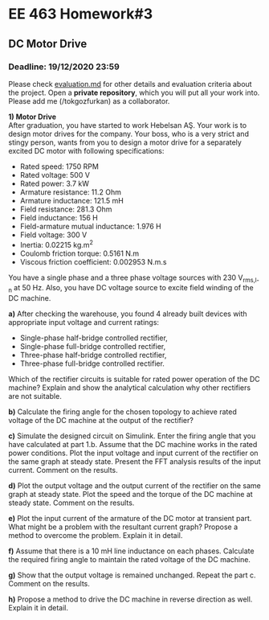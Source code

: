 # EE 463 Homework#3

## DC Motor Drive

### Deadline: 19/12/2020 23:59

Please check [evaluation.md](evaluation.md) for other details and evaluation criteria about the project. Open a **private repository**, which you will put all your work into. Please add me (/tokgozfurkan) as a collaborator.

**1) Motor Drive**<br />
After graduation, you have started to work Hebelsan AŞ. Your work is to design motor drives for the company. Your boss, who is a very strict and stingy person, wants from you to design a motor drive for a separately excited DC motor with following specifications:

- Rated speed: 1750 RPM
- Rated voltage: 500 V
- Rated power: 3.7 kW
- Armature resistance: 11.2 Ohm
- Armature inductance: 121.5 mH
- Field resistance: 281.3 Ohm
- Field inductance: 156 H
- Field-armature mutual inductance: 1.976 H
- Field voltage: 300 V
- Inertia: 0.02215 kg.m<sup>2</sup>
- Coulomb friction torque: 0.5161 N.m
- Viscous friction coefficient: 0.002953 N.m.s

You have a single phase and a three phase voltage sources with 230 V<sub>rms,l-n</sub> at 50 Hz. Also, you have DC voltage source to excite field winding of the DC machine.

 **a)** After checking the warehouse, you found 4 already built devices with appropriate input voltage and current ratings:
 - Single-phase half-bridge controlled rectifier,
 - Single-phase full-bridge controlled rectifier,
 - Three-phase half-bridge controlled rectifier,  
 - Three-phase full-bridge controlled rectifier.


  Which of the rectifier circuits is suitable for rated power operation of the DC machine? Explain and show the analytical calculation why other rectifiers are not suitable.

**b)** Calculate the firing angle for the chosen topology to achieve rated voltage of the DC machine at the output of the rectifier?

**c)** Simulate the designed circuit on Simulink. Enter the firing angle that you have calculated at part 1.b. Assume that the DC machine works in the rated power conditions. Plot the input voltage and input current of the rectifier on the same graph at steady state. Present the FFT analysis results of the input current. Comment on the results.

**d)** Plot the output voltage and the output current of the rectifier on the same graph at steady state. Plot the speed and the torque of the DC machine at steady state. Comment on the results.

**e)** Plot the input current of the armature of the DC motor at transient part. What might be a problem with the resultant current graph? Propose a method to overcome the problem. Explain it in detail.

**f)**  Assume that there is a 10 mH line inductance on each phases. Calculate the required firing angle to maintain the rated voltage of the DC machine.

**g)**  Show that the output voltage is remained unchanged. Repeat the part c. Comment on the results.

**h)** Propose a method to drive the DC machine in reverse direction as well. Explain it in detail.
